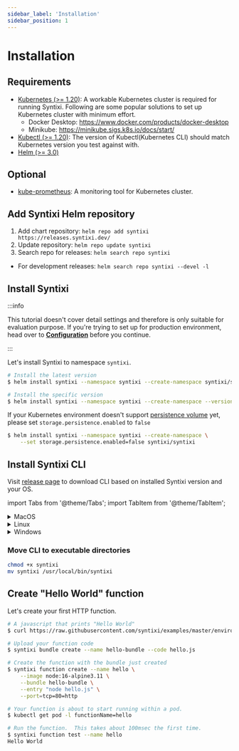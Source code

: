 ```yaml
---
sidebar_label: 'Installation'
sidebar_position: 1
---
```


# Installation

## Requirements

* [Kubernetes (>= 1.20)](https://kubernetes.io/):  A workable Kubernetes cluster is required for running Syntixi. Following are some popular solutions to set up Kubernetes cluster with minimum effort.
    * Docker Desktop: https://www.docker.com/products/docker-desktop
    * Minikube: https://minikube.sigs.k8s.io/docs/start/
* [Kubectl (>= 1.20)](https://kubernetes.io/docs/tasks/tools/): The version of Kubectl(Kubernetes CLI) should match Kubernetes version you test against with.
* [Helm (>= 3.0)](https://helm.sh/) 

## Optional
* [kube-prometheus](https://github.com/prometheus-operator/kube-prometheus): A monitoring tool for Kubernetes cluster.

## Add Syntixi Helm repository

1. Add chart repository: `helm repo add syntixi https://releases.syntixi.dev/`
2. Update repository: `helm repo update syntixi`
3. Search repo for releases: `helm search repo syntixi`
  * For development releases: `helm search repo syntixi --devel -l`

## Install Syntixi

:::info

This tutorial doesn't cover detail settings and therefore is only suitable for evaluation purpose.
If you're trying to set up for production environment, head over to **[Configuration](configuration.md)** before you continue.

:::

Let's install Syntixi to namespace `syntixi`.

```bash
# Install the latest version
$ helm install syntixi --namespace syntixi --create-namespace syntixi/syntixi

# Install the specific version
$ helm install syntixi --namespace syntixi --create-namespace --version <chart_version> syntixi/syntixi 
```

If your Kubernetes environment doesn't support [persistence volume](https://kubernetes.io/docs/concepts/storage/persistent-volumes/)
yet, please set `storage.persistence.enabled` to `false`


```bash
$ helm install syntixi --namespace syntixi --create-namespace \
    --set storage.persistence.enabled=false syntixi/syntixi
```

## Install Syntixi CLI

Visit [release page](https://github.com/syntixi/releases/releases) to download CLI based on installed Syntixi version and your OS.

import Tabs from '@theme/Tabs';
import TabItem from '@theme/TabItem';

<details>
<summary>MacOS</summary>

<Tabs defaultValue="amd64" values={[
{ label: 'Intel', value: 'amd64', },
{ label: 'Apple Silicon', value: 'arm64', },
]}>
  
<TabItem value="amd64">

* syntixi-cli-darwin-amd64

```bash
curl -fL -o syntixi https://github.com/syntixi/releases/releases/download/$(curl https://raw.githubusercontent.com/syntixi/releases/master/stable.txt)/syntixi-cli-darwin-amd64
```

</TabItem>
<TabItem value="arm64">

* syntixi-cli-darwin-arm64

```bash
curl -fL -o syntixi https://github.com/syntixi/releases/releases/download/$(curl https://raw.githubusercontent.com/syntixi/releases/master/stable.txt)/syntixi-cli-darwin-arm64
```
  
</TabItem>
</Tabs>

</details>

<details>
<summary>Linux</summary>

<Tabs defaultValue="amd64" values={[
{ label: 'x86_64', value: 'amd64', },
{ label: 'arm64', value: 'arm64', },
]}>

<TabItem value="amd64">

* syntixi-cli-linux-amd64

```bash
curl -fL -o syntixi https://github.com/syntixi/releases/releases/download/$(curl https://raw.githubusercontent.com/syntixi/releases/master/stable.txt)/syntixi-cli-linux-amd64
```

</TabItem>
<TabItem value="arm64">

* syntixi-cli-linux-arm64

```bash
curl -fL -o syntixi https://github.com/syntixi/releases/releases/download/$(curl https://raw.githubusercontent.com/syntixi/releases/master/stable.txt)/syntixi-cli-linux-arm64
```

</TabItem>
</Tabs>

</details>

<details>
<summary>Windows</summary>

You can use [WSL](https://learn.microsoft.com/en-us/windows/wsl/) and download linux binary or visit [release page](https://github.com/syntixi/releases/releases) for windows x86_64/arm64 binary.
</details>

### Move CLI to executable directories

```bash
chmod +x syntixi
mv syntixi /usr/local/bin/syntixi
```

## Create "Hello World" function

Let's create your first HTTP function.

```bash
# A javascript that prints "Hello World"
$ curl https://raw.githubusercontent.com/syntixi/examples/master/environments/nodejs/hello.js > hello.js

# Upload your function code
$ syntixi bundle create --name hello-bundle --code hello.js

# Create the function with the bundle just created
$ syntixi function create --name hello \
    --image node:16-alpine3.11 \
    --bundle hello-bundle \
    --entry "node hello.js" \
    --port=tcp=80=http

# Your function is about to start running within a pod.
$ kubectl get pod -l functionName=hello

# Run the function.  This takes about 100msec the first time.
$ syntixi function test --name hello
Hello World
```